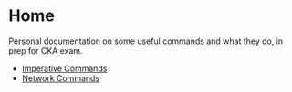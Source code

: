 # Home

Personal documentation on some useful commands and what they do, in prep for CKA exam.

* [Imperative Commands](commands/imperative.md)
* [Network Commands](commands/network.md)
